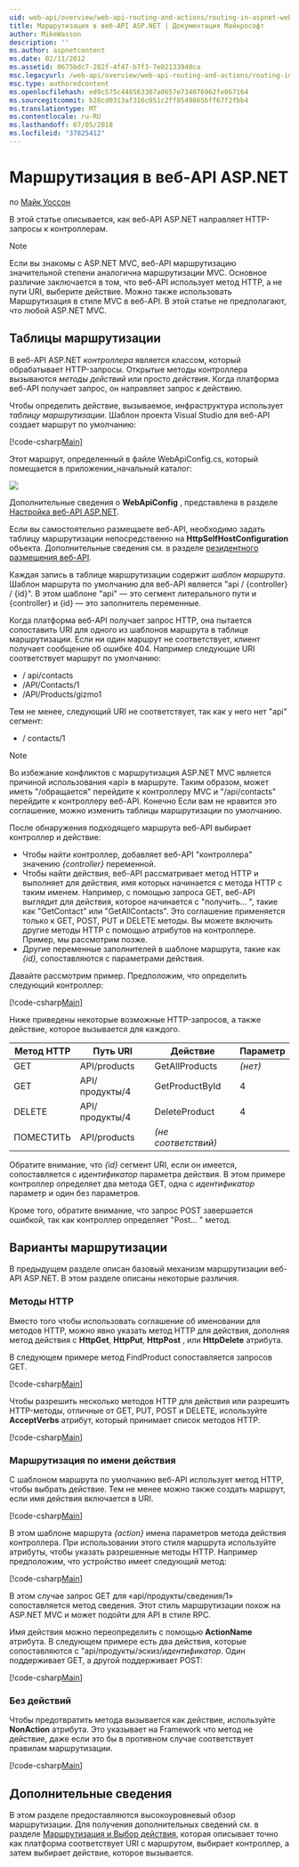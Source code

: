 ```yaml
---
uid: web-api/overview/web-api-routing-and-actions/routing-in-aspnet-web-api
title: Маршрутизация в веб-API ASP.NET | Документация Майкрософт
author: MikeWasson
description: ''
ms.author: aspnetcontent
ms.date: 02/11/2012
ms.assetid: 0675bdc7-282f-4f47-b7f3-7e02133940ca
msc.legacyurl: /web-api/overview/web-api-routing-and-actions/routing-in-aspnet-web-api
msc.type: authoredcontent
ms.openlocfilehash: ed9c575c448563307a0657e734076962fe067164
ms.sourcegitcommit: b28cd0313af316c051c2ff8549865bff67f2fbb4
ms.translationtype: MT
ms.contentlocale: ru-RU
ms.lasthandoff: 07/05/2018
ms.locfileid: "37825412"
---
```

<a name="routing-in-aspnet-web-api"></a>Маршрутизация в веб-API ASP.NET
====================
по [Майк Уоссон](https://github.com/MikeWasson)

В этой статье описывается, как веб-API ASP.NET направляет HTTP-запросы к контроллерам.

> [!NOTE]
> Если вы знакомы с ASP.NET MVC, веб-API маршрутизацию значительной степени аналогична маршрутизации MVC. Основное различие заключается в том, что веб-API использует метод HTTP, а не пути URI, выберите действие. Можно также использовать Маршрутизация в стиле MVC в веб-API. В этой статье не предполагают, что любой ASP.NET MVC.


## <a name="routing-tables"></a>Таблицы маршрутизации

В веб-API ASP.NET *контроллера* является классом, который обрабатывает HTTP-запросы. Открытые методы контроллера вызываются *методы действий* или просто *действия*. Когда платформа веб-API получает запрос, он направляет запрос к действию.

Чтобы определить действие, вызываемое, инфраструктура использует *таблицу маршрутизации*. Шаблон проекта Visual Studio для веб-API создает маршрут по умолчанию:

[!code-csharp[Main](routing-in-aspnet-web-api/samples/sample1.cs)]

Этот маршрут, определенный в файле WebApiConfig.cs, который помещается в приложении\_начальный каталог:

![](routing-in-aspnet-web-api/_static/image1.png)

Дополнительные сведения о **WebApiConfig** , представлена в разделе [Настройка веб-API ASP.NET](../advanced/configuring-aspnet-web-api.md).

Если вы самостоятельно размещаете веб-API, необходимо задать таблицу маршрутизации непосредственно на **HttpSelfHostConfiguration** объекта. Дополнительные сведения см. в разделе [резидентного размещения веб-API](../older-versions/self-host-a-web-api.md).

Каждая запись в таблице маршрутизации содержит *шаблон маршрута*. Шаблон маршрута по умолчанию для веб-API является &quot;api / {controller} / {id}&quot;. В этом шаблоне &quot;api&quot; — это сегмент литерального пути и {controller} и {id} — это заполнитель переменные.

Когда платформа веб-API получает запрос HTTP, она пытается сопоставить URI для одного из шаблонов маршрута в таблице маршрутизации. Если ни один маршрут не соответствует, клиент получает сообщение об ошибке 404. Например следующие URI соответствует маршрут по умолчанию:

- / api/contacts
- /API/Contacts/1
- /API/Products/gizmo1

Тем не менее, следующий URI не соответствует, так как у него нет &quot;api&quot; сегмент:

- / contacts/1

> [!NOTE]
> Во избежание конфликтов с маршрутизация ASP.NET MVC является причиной использования «api» в маршруте. Таким образом, может иметь &quot;/обращается&quot; перейдите к контроллеру MVC и &quot;/api/contacts&quot; перейдите к контроллеру веб-API. Конечно Если вам не нравится это соглашение, можно изменить таблицы маршрутизации по умолчанию.

После обнаружения подходящего маршрута веб-API выбирает контроллер и действие:

- Чтобы найти контроллер, добавляет веб-API &quot;контроллера&quot; значению *{controller}* переменной.
- Чтобы найти действия, веб-API рассматривает метод HTTP и выполняет для действия, имя которых начинается с метода HTTP с таким именем. Например, с помощью запроса GET, веб-API выглядит для действия, которое начинается с &quot;получить... &quot;, такие как &quot;GetContact&quot; или &quot;GetAllContacts&quot;. Это соглашение применяется только к GET, POST, PUT и DELETE методы. Вы можете включить другие методы HTTP с помощью атрибутов на контроллере. Пример, мы рассмотрим позже.
- Другие переменные заполнителей в шаблоне маршрута, такие как *{id},* сопоставляются с параметрами действия.

Давайте рассмотрим пример. Предположим, что определить следующий контроллер:

[!code-csharp[Main](routing-in-aspnet-web-api/samples/sample2.cs)]

Ниже приведены некоторые возможные HTTP-запросов, а также действие, которое вызывается для каждого.

| Метод HTTP | Путь URI | Действие | Параметр |
| --- | --- | --- | --- |
| GET | API/products | GetAllProducts | *(нет)* |
| GET | API/продукты/4 | GetProductById | 4 |
| DELETE | API/продукты/4 | DeleteProduct | 4 |
| ПОМЕСТИТЬ | API/products | *(не соответствий)* |  |

Обратите внимание, что *{id}* сегмент URI, если он имеется, сопоставляется с *идентификатор* параметра действия. В этом примере контроллер определяет два метода GET, одна с *идентификатор* параметр и один без параметров.

Кроме того, обратите внимание, что запрос POST завершается ошибкой, так как контроллер определяет &quot;Post... &quot; метод.

## <a name="routing-variations"></a>Варианты маршрутизации

В предыдущем разделе описан базовый механизм маршрутизации веб-API ASP.NET. В этом разделе описаны некоторые различия.

### <a name="http-methods"></a>Методы HTTP

Вместо того чтобы использовать соглашение об именовании для методов HTTP, можно явно указать метод HTTP для действия, дополняя метод действия с **HttpGet**, **HttpPut**, **HttpPost** , или **HttpDelete** атрибута.

В следующем примере метод FindProduct сопоставляется запросов GET.

[!code-csharp[Main](routing-in-aspnet-web-api/samples/sample3.cs)]

Чтобы разрешить несколько методов HTTP для действия или разрешить HTTP-методы, отличные от GET, PUT, POST и DELETE, используйте **AcceptVerbs** атрибут, который принимает список методов HTTP.

[!code-csharp[Main](routing-in-aspnet-web-api/samples/sample4.cs)]

<a id="routing_by_action_name"></a>
### <a name="routing-by-action-name"></a>Маршрутизация по имени действия

С шаблоном маршрута по умолчанию веб-API использует метод HTTP, чтобы выбрать действие. Тем не менее можно также создать маршрут, если имя действия включается в URI.

[!code-csharp[Main](routing-in-aspnet-web-api/samples/sample5.cs)]

В этом шаблоне маршрута *{action}* имена параметров метода действия контроллера. При использовании этого стиля маршрута используйте атрибуты, чтобы указать разрешенные методы HTTP. Например предположим, что устройство имеет следующий метод:

[!code-csharp[Main](routing-in-aspnet-web-api/samples/sample6.cs)]

В этом случае запрос GET для «api/продукты/сведения/1» сопоставляется метод сведения. Этот стиль маршрутизации похож на ASP.NET MVC и может подойти для API в стиле RPC.

Имя действия можно переопределить с помощью **ActionName** атрибута. В следующем примере есть два действия, которые сопоставляются с &quot;api/продукты/эскиз/*идентификатор*. Один поддерживает GET, а другой поддерживает POST:

[!code-csharp[Main](routing-in-aspnet-web-api/samples/sample7.cs)]

### <a name="non-actions"></a>Без действий

Чтобы предотвратить метода вызывается как действие, используйте **NonAction** атрибута. Это указывает на Framework что метод не действие, даже если это бы в противном случае соответствует правилам маршрутизации.

[!code-csharp[Main](routing-in-aspnet-web-api/samples/sample8.cs)]

## <a name="further-reading"></a>Дополнительные сведения

В этом разделе предоставляются высокоуровневый обзор маршрутизации. Для получения дополнительных сведений см. в разделе [Маршрутизация и Выбор действия](routing-and-action-selection.md), которая описывает точно как платформа соответствует URI с маршрутом, выбирает контроллер, а затем выбирает действие, которое вызывается.
